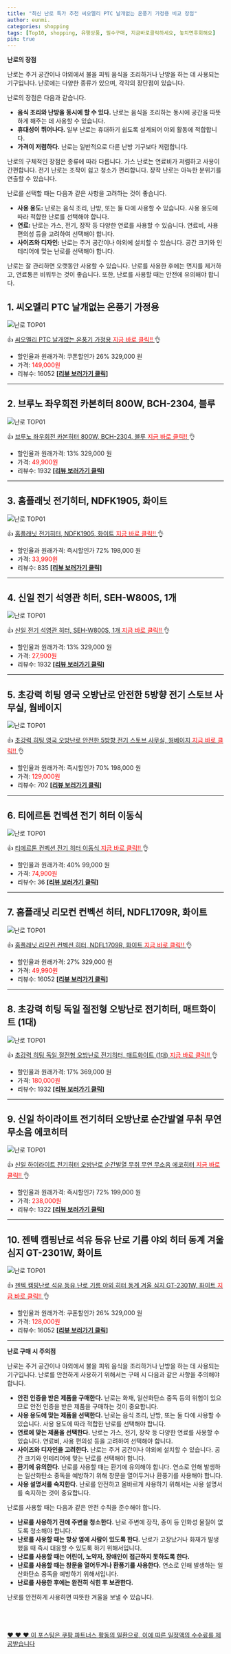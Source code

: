 ```yaml
---
title: "최신 난로 특가 추천 씨오멜리 PTC 날개없는 온풍기 가정용 비교 장점"
author: eunmi.
categories: shopping
tags: [Top10, shopping, 유행상품, 필수구매, 지금바로클릭하세요, 놓치면후회해요]
pin: true
---
```

**난로의 장점**

난로는 주거 공간이나 야외에서 불을 피워 음식을 조리하거나 난방을 하는 데 사용되는 기구입니다. 난로에는 다양한 종류가 있으며, 각각의 장단점이 있습니다.

난로의 장점은 다음과 같습니다.

* **음식 조리와 난방을 동시에 할 수 있다.** 난로는 음식을 조리하는 동시에 공간을 따뜻하게 해주는 데 사용할 수 있습니다.
* **휴대성이 뛰어나다.** 일부 난로는 휴대하기 쉽도록 설계되어 야외 활동에 적합합니다.
* **가격이 저렴하다.** 난로는 일반적으로 다른 난방 기구보다 저렴합니다.

난로의 구체적인 장점은 종류에 따라 다릅니다. 가스 난로는 연료비가 저렴하고 사용이 간편합니다. 전기 난로는 조작이 쉽고 청소가 편리합니다. 장작 난로는 아늑한 분위기를 연출할 수 있습니다.

난로를 선택할 때는 다음과 같은 사항을 고려하는 것이 좋습니다.

* **사용 용도:** 난로는 음식 조리, 난방, 또는 둘 다에 사용할 수 있습니다. 사용 용도에 따라 적합한 난로를 선택해야 합니다.
* **연료:** 난로는 가스, 전기, 장작 등 다양한 연료를 사용할 수 있습니다. 연료비, 사용 편의성 등을 고려하여 선택해야 합니다.
* **사이즈와 디자인:** 난로는 주거 공간이나 야외에 설치할 수 있습니다. 공간 크기와 인테리어에 맞는 난로를 선택해야 합니다.

난로는 잘 관리하면 오랫동안 사용할 수 있습니다. 난로를 사용한 후에는 먼지를 제거하고, 연료통은 비워두는 것이 좋습니다. 또한, 난로를 사용할 때는 안전에 유의해야 합니다.

   

## 1. 씨오멜리 PTC 날개없는 온풍기 가정용

![난로 TOP01](https://thumbnail7.coupangcdn.com/thumbnails/remote/230x230ex/image/vendor_inventory/75b6/3f634e6bf6b7e59fccf78f14a52efb0d367559bc8cca0f71ea1d752adc09.jpg)


👍 [씨오멜리 PTC 날개없는 온풍기 가정용 <font color=red> 지금 바로 클릭!! </font> ](https://link.coupang.com/re/AFFSDP?lptag=AF3617701&subid=GithubCoopas&pageKey=7631326362&traceid=V0-153&itemId=20254825846&vendorItemId=87342648651) 👌 


- 할인율과 원래가격: 쿠폰할인가 26%  329,000   원
- 가격: <span style='color:red'>149,000원</span>
- 리뷰수: 16052  [**[리뷰 보러가기 클릭]**](https://link.coupang.com/re/AFFSDP?lptag=AF3617701&subid=GithubCoopas&pageKey=7631326362&traceid=V0-153&itemId=20254825846&vendorItemId=87342648651)

---


   

## 2. 브루노 좌우회전 카본히터 800W, BCH-2304, 블루

![난로 TOP01](https://thumbnail9.coupangcdn.com/thumbnails/remote/230x230ex/image/retail/images/1503069606865394-f41c1c9d-a4ba-4fe7-8aff-5d1ebb21cd70.jpg)


👍 [브루노 좌우회전 카본히터 800W, BCH-2304, 블루 <font color=red> 지금 바로 클릭!! </font> ](https://link.coupang.com/re/AFFSDP?lptag=AF3617701&subid=GithubCoopas&pageKey=7579354307&traceid=V0-153&itemId=20004544903&vendorItemId=87101591367) 👌 


- 할인율과 원래가격: 13%  329,000   원
- 가격: <span style='color:red'>49,900원</span>
- 리뷰수: 1932  [**[리뷰 보러가기 클릭]**](https://link.coupang.com/re/AFFSDP?lptag=AF3617701&subid=GithubCoopas&pageKey=7579354307&traceid=V0-153&itemId=20004544903&vendorItemId=87101591367)

---


   

## 3. 홈플래닛 전기히터, NDFK1905, 화이트

![난로 TOP01](https://thumbnail7.coupangcdn.com/thumbnails/remote/230x230ex/image/retail/images/2915110721158978-3262273a-24cf-4ad7-aeea-4c8b1ae11f22.jpg)


👍 [홈플래닛 전기히터, NDFK1905, 화이트 <font color=red> 지금 바로 클릭!! </font> ](https://link.coupang.com/re/AFFSDP?lptag=AF3617701&subid=GithubCoopas&pageKey=5885162592&traceid=V0-153&itemId=10333011832&vendorItemId=77615227010) 👌 


- 할인율과 원래가격: 즉시할인가 72%  198,000   원
- 가격: <span style='color:red'>33,990원</span>
- 리뷰수: 835  [**[리뷰 보러가기 클릭]**](https://link.coupang.com/re/AFFSDP?lptag=AF3617701&subid=GithubCoopas&pageKey=5885162592&traceid=V0-153&itemId=10333011832&vendorItemId=77615227010)

---


   

## 4. 신일 전기 석영관 히터, SEH-W800S, 1개

![난로 TOP01](https://thumbnail6.coupangcdn.com/thumbnails/remote/230x230ex/image/retail/images/471766336271512-f02e7e35-9d7f-4c09-b490-9cd86988e711.jpg)


👍 [신일 전기 석영관 히터, SEH-W800S, 1개 <font color=red> 지금 바로 클릭!! </font> ](https://link.coupang.com/re/AFFSDP?lptag=AF3617701&subid=GithubCoopas&pageKey=804166&traceid=V0-153&itemId=3128965&vendorItemId=3003564160) 👌 


- 할인율과 원래가격: 13%  329,000   원
- 가격: <span style='color:red'>27,900원</span>
- 리뷰수: 1932  [**[리뷰 보러가기 클릭]**](https://link.coupang.com/re/AFFSDP?lptag=AF3617701&subid=GithubCoopas&pageKey=804166&traceid=V0-153&itemId=3128965&vendorItemId=3003564160)

---


   

## 5. 초강력 히팅 영국 오방난로 안전한 5방향 전기 스토브 사무실, 웜베이지

![난로 TOP01](https://thumbnail6.coupangcdn.com/thumbnails/remote/230x230ex/image/vendor_inventory/6bb0/e0df053277ca774b050e15ad80b3b4109fd16b55b76de0d0bf75838baa25.jpg)


👍 [초강력 히팅 영국 오방난로 안전한 5방향 전기 스토브 사무실, 웜베이지 <font color=red> 지금 바로 클릭!! </font> ](https://link.coupang.com/re/AFFSDP?lptag=AF3617701&subid=GithubCoopas&pageKey=7657889405&traceid=V0-153&itemId=20393507313&vendorItemId=87476182932) 👌 


- 할인율과 원래가격: 즉시할인가 70%  198,000   원
- 가격: <span style='color:red'>129,000원</span>
- 리뷰수: 702  [**[리뷰 보러가기 클릭]**](https://link.coupang.com/re/AFFSDP?lptag=AF3617701&subid=GithubCoopas&pageKey=7657889405&traceid=V0-153&itemId=20393507313&vendorItemId=87476182932)

---


   

## 6. 티에르톤 컨벡션 전기 히터 이동식

![난로 TOP01](https://thumbnail10.coupangcdn.com/thumbnails/remote/230x230ex/image/vendor_inventory/e89d/86b2083961466a8435d1016a3dabaa36dc651d76aa0d8dac5e95f19d4ef2.png)


👍 [티에르톤 컨벡션 전기 히터 이동식 <font color=red> 지금 바로 클릭!! </font> ](https://link.coupang.com/re/AFFSDP?lptag=AF3617701&subid=GithubCoopas&pageKey=7608821491&traceid=V0-153&itemId=20146378213&vendorItemId=87247030930) 👌 


- 할인율과 원래가격: 40%  99,000   원
- 가격: <span style='color:red'>74,900원</span>
- 리뷰수: 36  [**[리뷰 보러가기 클릭]**](https://link.coupang.com/re/AFFSDP?lptag=AF3617701&subid=GithubCoopas&pageKey=7608821491&traceid=V0-153&itemId=20146378213&vendorItemId=87247030930)

---


   

## 7. 홈플래닛 리모컨 컨벡션 히터, NDFL1709R, 화이트

![난로 TOP01](https://thumbnail7.coupangcdn.com/thumbnails/remote/230x230ex/image/retail/images/4263455229786188-38839181-a2b0-4095-b618-d1aa9b743c9d.jpg)


👍 [홈플래닛 리모컨 컨벡션 히터, NDFL1709R, 화이트 <font color=red> 지금 바로 클릭!! </font> ](https://link.coupang.com/re/AFFSDP?lptag=AF3617701&subid=GithubCoopas&pageKey=6079713270&traceid=V0-153&itemId=11263804258&vendorItemId=78540732876) 👌 


- 할인율과 원래가격: 27%  329,000   원
- 가격: <span style='color:red'>49,990원</span>
- 리뷰수: 16052  [**[리뷰 보러가기 클릭]**](https://link.coupang.com/re/AFFSDP?lptag=AF3617701&subid=GithubCoopas&pageKey=6079713270&traceid=V0-153&itemId=11263804258&vendorItemId=78540732876)

---


   

## 8. 초강력 히팅 독일 절전형 오방난로 전기히터, 매트화이트 (1대)

![난로 TOP01](https://thumbnail10.coupangcdn.com/thumbnails/remote/230x230ex/image/vendor_inventory/3dc3/4776776a5ec4288da6a187c5ca20813e35d75783ceaadc5e7bd3b07a8eb7.jpg)


👍 [초강력 히팅 독일 절전형 오방난로 전기히터, 매트화이트 (1대) <font color=red> 지금 바로 클릭!! </font> ](https://link.coupang.com/re/AFFSDP?lptag=AF3617701&subid=GithubCoopas&pageKey=7611094192&traceid=V0-153&itemId=20157716064&vendorItemId=87233833120) 👌 


- 할인율과 원래가격: 17%  369,000   원
- 가격: <span style='color:red'>180,000원</span>
- 리뷰수: 1932  [**[리뷰 보러가기 클릭]**](https://link.coupang.com/re/AFFSDP?lptag=AF3617701&subid=GithubCoopas&pageKey=7611094192&traceid=V0-153&itemId=20157716064&vendorItemId=87233833120)

---


   

## 9. 신일 하이라이트 전기히터 오방난로 순간발열 무취 무연 무소음 에코히터

![난로 TOP01](https://thumbnail9.coupangcdn.com/thumbnails/remote/230x230ex/image/vendor_inventory/e31a/94b65a35366c6d318fd4479497ebc66b453435c840b9521ece1e7066b6fd.jpg)


👍 [신일 하이라이트 전기히터 오방난로 순간발열 무취 무연 무소음 에코히터 <font color=red> 지금 바로 클릭!! </font> ](https://link.coupang.com/re/AFFSDP?lptag=AF3617701&subid=GithubCoopas&pageKey=7637230027&traceid=V0-153&itemId=20282768486&vendorItemId=87369286934) 👌 


- 할인율과 원래가격: 즉시할인가 72%  199,000   원
- 가격: <span style='color:red'>238,000원</span>
- 리뷰수: 1322  [**[리뷰 보러가기 클릭]**](https://link.coupang.com/re/AFFSDP?lptag=AF3617701&subid=GithubCoopas&pageKey=7637230027&traceid=V0-153&itemId=20282768486&vendorItemId=87369286934)

---


   

## 10. 젠텍 캠핑난로 석유 등유 난로 기름 야외 히터 동계 겨울 심지 GT-2301W, 화이트

![난로 TOP01](https://thumbnail7.coupangcdn.com/thumbnails/remote/230x230ex/image/vendor_inventory/7872/15b5d4f2d54fad395787d4193001be24a4454ea026056fe4222a7412bcfa.jpg)


👍 [젠텍 캠핑난로 석유 등유 난로 기름 야외 히터 동계 겨울 심지 GT-2301W, 화이트 <font color=red> 지금 바로 클릭!! </font> ](https://link.coupang.com/re/AFFSDP?lptag=AF3617701&subid=GithubCoopas&pageKey=7592234631&traceid=V0-153&itemId=20065146652&vendorItemId=87161021073) 👌 


- 할인율과 원래가격: 쿠폰할인가 26%  329,000   원
- 가격: <span style='color:red'>128,000원</span>
- 리뷰수: 16052  [**[리뷰 보러가기 클릭]**](https://link.coupang.com/re/AFFSDP?lptag=AF3617701&subid=GithubCoopas&pageKey=7592234631&traceid=V0-153&itemId=20065146652&vendorItemId=87161021073)

---
**난로 구매 시 주의점**

난로는 주거 공간이나 야외에서 불을 피워 음식을 조리하거나 난방을 하는 데 사용되는 기구입니다. 난로를 안전하게 사용하기 위해서는 구매 시 다음과 같은 사항을 주의해야 합니다.

* **안전 인증을 받은 제품을 구매한다.** 난로는 화재, 일산화탄소 중독 등의 위험이 있으므로 안전 인증을 받은 제품을 구매하는 것이 중요합니다.
* **사용 용도에 맞는 제품을 선택한다.** 난로는 음식 조리, 난방, 또는 둘 다에 사용할 수 있습니다. 사용 용도에 따라 적합한 난로를 선택해야 합니다.
* **연료에 맞는 제품을 선택한다.** 난로는 가스, 전기, 장작 등 다양한 연료를 사용할 수 있습니다. 연료비, 사용 편의성 등을 고려하여 선택해야 합니다.
* **사이즈와 디자인을 고려한다.** 난로는 주거 공간이나 야외에 설치할 수 있습니다. 공간 크기와 인테리어에 맞는 난로를 선택해야 합니다.
* **환기에 유의한다.** 난로를 사용할 때는 환기에 유의해야 합니다. 연소로 인해 발생하는 일산화탄소 중독을 예방하기 위해 창문을 열어두거나 환풍기를 사용해야 합니다.
* **사용 설명서를 숙지한다.** 난로를 안전하고 올바르게 사용하기 위해서는 사용 설명서를 숙지하는 것이 중요합니다.

난로를 사용할 때는 다음과 같은 안전 수칙을 준수해야 합니다.

* **난로를 사용하기 전에 주변을 청소한다.** 난로 주변에 장작, 종이 등 인화성 물질이 없도록 청소해야 합니다.
* **난로를 사용할 때는 항상 옆에 사람이 있도록 한다.** 난로가 고장났거나 화재가 발생했을 때 즉시 대응할 수 있도록 하기 위해서입니다.
* **난로를 사용할 때는 어린이, 노약자, 장애인이 접근하지 못하도록 한다.**
* **난로를 사용할 때는 창문을 열어두거나 환풍기를 사용한다.** 연소로 인해 발생하는 일산화탄소 중독을 예방하기 위해서입니다.
* **난로를 사용한 후에는 완전히 식힌 후 보관한다.**

난로를 안전하게 사용하면 따뜻한 겨울을 보낼 수 있습니다.<br><br><br><br><br> [ ❤ ❤ ❤ 이 포스팅은 쿠팡 파트너스 활동의 일환으로, 이에 따른 일정액의 수수료를 제공받습니다](https://link.coupang.com/a/bcEFyh)